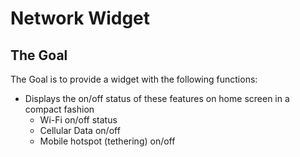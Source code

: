 # Network Widget

## The Goal

The Goal is to provide a widget with the following functions:

- Displays the on/off status of these features on home screen in a compact fashion
  - Wi-Fi on/off status
  - Cellular Data on/off
  - Mobile hotspot (tethering) on/off
